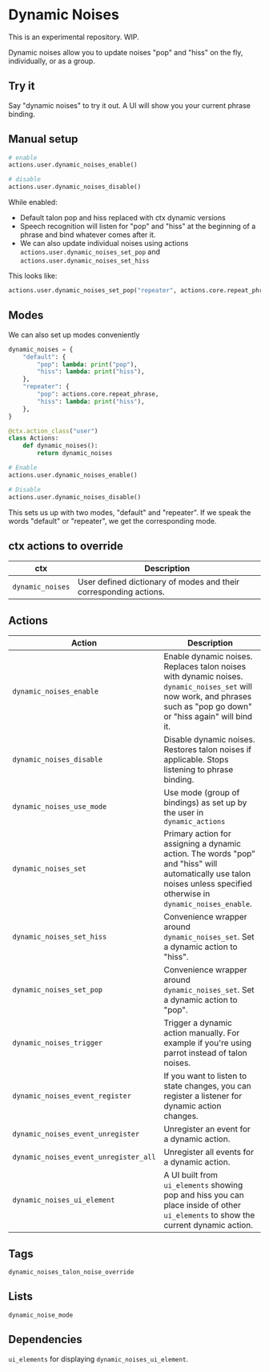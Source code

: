 # Dynamic Noises

This is an experimental repository. WIP.

Dynamic noises allow you to update noises "pop" and "hiss" on the fly, individually, or as a group.

## Try it
Say "dynamic noises" to try it out. A UI will show you your current phrase binding.

## Manual setup
```python
# enable
actions.user.dynamic_noises_enable()

# disable
actions.user.dynamic_noises_disable()
```

While enabled:
- Default talon pop and hiss replaced with ctx dynamic versions
- Speech recognition will listen for "pop" and "hiss" at the beginning of a phrase and bind whatever comes after it.
- We can also update individual noises using actions `actions.user.dynamic_noises_set_pop` and `actions.user.dynamic_noises_set_hiss`

This looks like:
```python
actions.user.dynamic_noises_set_pop("repeater", actions.core.repeat_phrase)
```

## Modes
We can also set up modes conveniently

```python
dynamic_noises = {
    "default": {
        "pop": lambda: print("pop"),
        "hiss": lambda: print("hiss"),
    },
    "repeater": {
        "pop": actions.core.repeat_phrase,
        "hiss": lambda: print("hiss"),
    },
}

@ctx.action_class("user")
class Actions:
    def dynamic_noises():
        return dynamic_noises

# Enable
actions.user.dynamic_noises_enable()

# Disable
actions.user.dynamic_noises_disable()
```

This sets us up with two modes, "default" and "repeater". If we speak the words "default" or "repeater", we get the corresponding mode.

## ctx actions to override
| ctx | Description |
| --- | --- |
| `dynamic_noises` | User defined dictionary of modes and their corresponding actions. |

## Actions
| Action | Description |
| --- | --- |
| `dynamic_noises_enable` | Enable dynamic noises. Replaces talon noises with dynamic noises. `dynamic_noises_set` will now work, and phrases such as "pop go down" or "hiss again" will bind it. |
| `dynamic_noises_disable` | Disable dynamic noises. Restores talon noises if applicable.  Stops listening to phrase binding. |
| `dynamic_noises_use_mode` | Use mode (group of bindings) as set up by the user in `dynamic_actions`
| `dynamic_noises_set` | Primary action for assigning a dynamic action. The words "pop" and "hiss" will automatically use talon noises unless specified otherwise in `dynamic_noises_enable`. |
| `dynamic_noises_set_hiss` | Convenience wrapper around `dynamic_noises_set`. Set a dynamic action to "hiss". |
| `dynamic_noises_set_pop` | Convenience wrapper around `dynamic_noises_set`. Set a dynamic action to "pop". |
| `dynamic_noises_trigger` | Trigger a dynamic action manually. For example if you're using parrot instead of talon noises. |
| `dynamic_noises_event_register` | If you want to listen to state changes, you can register a listener for dynamic action changes. |
| `dynamic_noises_event_unregister` | Unregister an event for a dynamic action. |
| `dynamic_noises_event_unregister_all` | Unregister all events for a dynamic action. |
| `dynamic_noises_ui_element` | A UI built from `ui_elements` showing pop and hiss you can place inside of other `ui_elements` to show the current dynamic action. |

## Tags
`dynamic_noises_talon_noise_override`

## Lists
`dynamic_noise_mode`

## Dependencies
`ui_elements` for displaying `dynamic_noises_ui_element`.